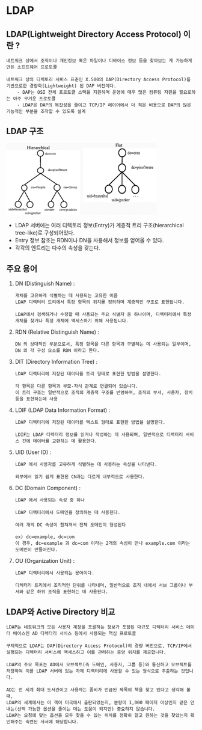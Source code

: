 # LDAP

## LDAP(Lightweight Directory Access Protocol) 이란 ?
```
네트워크 상에서 조직이나 개인정보 혹은 파일이나 디바이스 정보 등을 찾아보는 게 가능하게 만든 소프트웨어 프로토콜

네트워크 상의 디렉토리 서비스 표준인 X.500의 DAP(Directory Access Protocol)를 기반으로한 경량화(Lightweight) 된 DAP 버전이다.
    - DAP는 OSI 전체 프로토콜 스택을 지원하며 운영에 매우 많은 컴퓨팅 자원을 필요로하는 아주 무거운 프로토콜
    - LDAP은 DAP의 복잡성을 줄이고 TCP/IP 레이어에서 더 적은 비용으로 DAP의 많은 기능적인 부분을 조작할 수 있도록 설계
```

## LDAP 구조
<img src="./Image/LDAP_Directory_Structure.png" width="400">

- LDAP 서버에는 여러 디렉토리 정보(Entry)가 계층적 트리 구조(hierarchical tree-like)로 구성되어있다.
- Entry 정보 참조는 RDN이나 DN을 사용해서 정보를 얻어올 수 있다.
- 각각의 엔트리는 다수의 속성을 갖는다.

## 주요 용어
1. DN (Distinguish Name) :
    ```
    개체를 고유하게 식별하는 데 사용되는 고유한 이름
    LDAP 디렉터리 트리에서 특정 항목의 위치를 정의하며 계층적인 구조로 표현됩니다.

    LDAP에서 검색하거나 수정할 때 사용되는 주요 식별자 중 하나이며, 디렉터리에서 특정 개체를 찾거나 특정 개체에 액세스하기 위해 사용됩니다.
    ```

2. RDN (Relative Distinguish Name) :
   ```
   DN 의 상대적인 부분으로서, 특정 항목을 다른 항목과 구별하는 데 사용되는 일부이며,
   DN 의 각 구성 요소를 RDN 이라고 한다.
   ```

3. DIT (Directory Information Tree) :
   ```
   LDAP 디렉터리에 저장된 데이터를 트리 형태로 표현한 방법을 설명한다.

   각 항목은 다른 항목과 부모-자식 관계로 연결되어 있습니다. 
   이 트리 구조는 일반적으로 조직의 계층적 구조를 반영하며, 조직의 부서, 사용자, 장치 등을 표현하는데 사용
   ```

4. LDIF (LDAP Data Information Format) :
   ```
   LDAP 디렉터리에 저장된 데이터를 텍스트 형태로 표현한 방법을 설명한다.

   LDIF는 LDAP 디렉터리 정보를 읽거나 작성하는 데 사용되며, 일반적으로 디렉터리 서비스 간에 데이터를 교환하는 데 활용한다.
   ```

5. UID (User ID) :
   ```
   LDAP 에서 사용자를 고유하게 식별하는 데 사용하는 속성을 나타낸다.

   외부에서 읽기 쉽게 표현된 CN과는 다르게 내부적으로 사용한다.
   ```

6. DC (Domain Component) :
    ```
    LDAP 에서 사용되는 속성 중 하나

    LDAP 디렉터리에서 도메인을 정의하는 데 사용한다.

    여러 개의 DC 속성이 합쳐져서 전체 도메인이 형성된다
    
    ex) dc=example, dc=com 
    이 경우, dc=example 과 dc=com 이라는 2개의 속성이 만나 example.com 이라는 도메인이 만들어진다.
    ```

7. OU (Organization Unit) :
   ```
   LDAP 디렉터리에서 사용되는 용어이다.

   디렉터리 트리에서 조직적인 단위를 나타내며, 일반적으로 조직 내에서 서브 그룹이나 부서와 같은 하위 조직을 표현하는 데 사용된다.
   ```

## LDAP와 Active Directory 비교
```
LDAP는 네트워크의 모든 사용자 계정을 포괄하는 정보가 포함된 대규모 디렉터리 서비스 데이터 베이스인 AD 디렉터리 서비스 등에서 사용되는 핵심 프로토콜

구체적으로 LDAP는 DAP(Directory Access Protocol)의 경량 버전으로, TCP/IP에서 실행되는 디렉터리 서비스에 액세스하고 이를 관리하는 중앙 위치를 제공합니다.

LDAP의 주요 목표는 AD에서 오브젝트(즉 도메인, 사용자, 그룹 등)와 통신하고 오브젝트를 저장하여 이를 LDAP 서버에 있는 자체 디렉터리에 사용할 수 있는 형식으로 추출하는 것입니다.

AD는 전 세계 최대 도서관이고 사용자는 좀비가 언급된 제목의 책을 찾고 있다고 생각해 볼때,
LDAP의 세계에서는 이 책이 미국에서 출판되었는지, 분량이 1,000 페이지 이상인지 같은 안내는(선택 가능한 옵션을 줄이는 데는 도움이 되지만) 중요하지 않습니다.
LDAP는 요청에 맞는 옵션을 모두 찾을 수 있는 위치를 정확히 알고 원하는 것을 찾았는지 확인해주는 숙련된 사서에 해당합니다.
```

